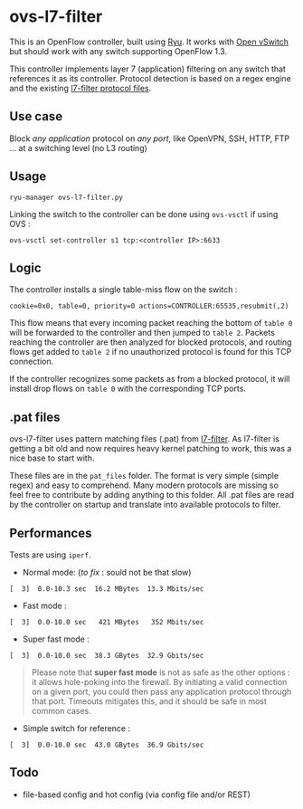 # ovs-l7-filter

This is an OpenFlow controller, built using [Ryu](https://osrg.github.io/ryu/). It works with [Open vSwitch](https://www.openvswitch.org/) but should work with any switch supporting OpenFlow 1.3.

This controller implements layer 7 (application) filtering on any switch that references it as its controller. Protocol detection is based on a regex engine and the existing [l7-filter protocol files](http://l7-filter.sourceforge.net/protocols/). 

## Use case

Block *any application* protocol on *any port*, like OpenVPN, SSH, HTTP, FTP ... at a switching level (no L3 routing)

## Usage

```
ryu-manager ovs-l7-filter.py
```

Linking the switch to the controller can be done using `ovs-vsctl` if using OVS :

```
ovs-vsctl set-controller s1 tcp:<controller IP>:6633
```

## Logic

The controller installs a single table-miss flow on the switch : 

```
cookie=0x0, table=0, priority=0 actions=CONTROLLER:65535,resubmit(,2)
```

This flow means that every incoming packet reaching the bottom of `table 0` will be forwarded to the controller and then jumped to `table 2`. Packets reaching the controller are then analyzed for blocked protocols, and routing flows get added to `table 2` if no unauthorized protocol is found for this TCP connection.

If the controller recognizes some packets as from a blocked protocol, it will install drop flows on `table 0` with the corresponding TCP ports.

## .pat files

ovs-l7-filter uses pattern matching files (.pat) from [l7-filter](http://l7-filter.sourceforge.net/protocols). As l7-filter is getting a bit old and now requires heavy kernel patching to work, this was a nice base to start with.

These files are in the `pat_files` folder. The format is very simple (simple regex) and easy to comprehend. Many modern protocols are missing so feel free to contribute by adding anything to this folder. All .pat files are read by the controller on startup and translate into available protocols to filter.

## Performances

Tests are using `iperf`.

- Normal mode: (*to fix* : sould not be that slow)
```
[  3]  0.0-10.3 sec  16.2 MBytes  13.3 Mbits/sec
```

- Fast mode :
```
[  3]  0.0-10.0 sec   421 MBytes   352 Mbits/sec
```

- Super fast mode :
```
[  3]  0.0-10.0 sec  38.3 GBytes  32.9 Gbits/sec
```

> Please note that **super fast mode** is not as safe as the other options : it allows hole-poking into the firewall. By initiating a valid connection on a given port, you could then pass any application protocol through that port. Timeouts mitigates this, and it should be safe in most common cases.

- Simple switch for reference : 
```
[  3]  0.0-10.0 sec  43.0 GBytes  36.9 Gbits/sec
```

## Todo

- file-based config and hot config (via config file and/or REST)


